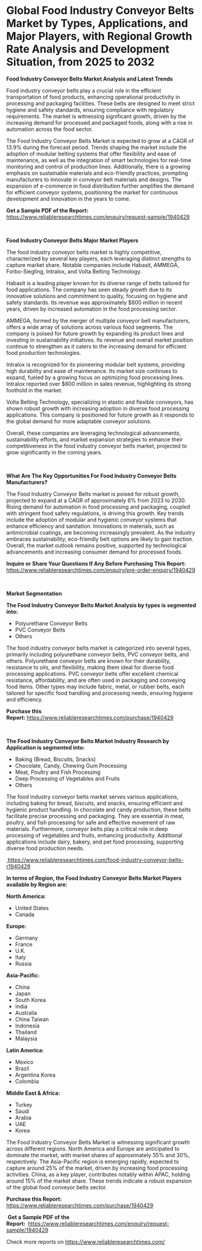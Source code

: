<p><h1>Global Food Industry Conveyor Belts Market by Types, Applications, and Major Players, with Regional Growth Rate Analysis and Development Situation, from 2025 to 2032</h1></p><p><strong>Food Industry Conveyor Belts Market Analysis and Latest Trends</strong></p>
<p><p>Food industry conveyor belts play a crucial role in the efficient transportation of food products, enhancing operational productivity in processing and packaging facilities. These belts are designed to meet strict hygiene and safety standards, ensuring compliance with regulatory requirements. The market is witnessing significant growth, driven by the increasing demand for processed and packaged foods, along with a rise in automation across the food sector.</p><p>The Food Industry Conveyor Belts Market is expected to grow at a CAGR of 13.9% during the forecast period. Trends shaping the market include the adoption of modular belting systems that offer flexibility and ease of maintenance, as well as the integration of smart technologies for real-time monitoring and control of production lines. Additionally, there is a growing emphasis on sustainable materials and eco-friendly practices, prompting manufacturers to innovate in conveyor belt materials and designs. The expansion of e-commerce in food distribution further amplifies the demand for efficient conveyor systems, positioning the market for continuous development and innovation in the years to come.</p></p>
<p><strong>Get a Sample PDF of the Report:&nbsp;</strong> <a href="https://www.reliableresearchtimes.com/enquiry/request-sample/1940429?utm_campaign=2333&utm_medium=2&utm_source=Github&utm_content=ia&utm_term=22022025&utm_id=food-industry-conveyor-belts">https://www.reliableresearchtimes.com/enquiry/request-sample/1940429</a></p>
<p>&nbsp;</p>
<p><strong>Food Industry Conveyor Belts Major Market Players</strong></p>
<p><p>The food industry conveyor belts market is highly competitive, characterized by several key players, each leveraging distinct strengths to capture market share. Notable companies include Habasit, AMMEGA, Forbo-Siegling, Intralox, and Volta Belting Technology.</p><p>Habasit is a leading player known for its diverse range of belts tailored for food applications. The company has seen steady growth due to its innovative solutions and commitment to quality, focusing on hygiene and safety standards. Its revenue was approximately $800 million in recent years, driven by increased automation in the food processing sector.</p><p>AMMEGA, formed by the merger of multiple conveyor belt manufacturers, offers a wide array of solutions across various food segments. The company is poised for future growth by expanding its product lines and investing in sustainability initiatives. Its revenue and overall market position continue to strengthen as it caters to the increasing demand for efficient food production technologies.</p><p>Intralox is recognized for its pioneering modular belt systems, providing high durability and ease of maintenance. Its market size continues to expand, fueled by a growing focus on optimizing food processing lines. Intralox reported over $600 million in sales revenue, highlighting its strong foothold in the market.</p><p>Volta Belting Technology, specializing in elastic and flexible conveyors, has shown robust growth with increasing adoption in diverse food processing applications. This company is positioned for future growth as it responds to the global demand for more adaptable conveyor solutions.</p><p>Overall, these companies are leveraging technological advancements, sustainability efforts, and market expansion strategies to enhance their competitiveness in the food industry conveyor belts market, projected to grow significantly in the coming years.</p></p>
<p>&nbsp;</p>
<p><strong>What Are The Key Opportunities For Food Industry Conveyor Belts Manufacturers?</strong></p>
<p><p>The Food Industry Conveyor Belts market is poised for robust growth, projected to expand at a CAGR of approximately 6% from 2023 to 2030. Rising demand for automation in food processing and packaging, coupled with stringent food safety regulations, is driving this growth. Key trends include the adoption of modular and hygienic conveyor systems that enhance efficiency and sanitation. Innovations in materials, such as antimicrobial coatings, are becoming increasingly prevalent. As the industry embraces sustainability, eco-friendly belt options are likely to gain traction. Overall, the market outlook remains positive, supported by technological advancements and increasing consumer demand for processed foods.</p></p>
<p><strong>Inquire or Share Your Questions If Any Before Purchasing This Report:</strong> <a href="https://www.reliableresearchtimes.com/enquiry/pre-order-enquiry/1940429?utm_campaign=2333&utm_medium=2&utm_source=Github&utm_content=ia&utm_term=22022025&utm_id=food-industry-conveyor-belts">https://www.reliableresearchtimes.com/enquiry/pre-order-enquiry/1940429</a></p>
<p>&nbsp;</p>
<p><strong>Market Segmentation</strong></p>
<p><strong>The Food Industry Conveyor Belts Market Analysis by types is segmented into:</strong></p>
<p><ul><li>Polyurethane Conveyor Belts</li><li>PVC Conveyor Belts</li><li>Others</li></ul></p>
<p><p>The food industry conveyor belts market is categorized into several types, primarily including polyurethane conveyor belts, PVC conveyor belts, and others. Polyurethane conveyor belts are known for their durability, resistance to oils, and flexibility, making them ideal for diverse food processing applications. PVC conveyor belts offer excellent chemical resistance, affordability, and are often used in packaging and conveying food items. Other types may include fabric, metal, or rubber belts, each tailored for specific food handling and processing needs, ensuring hygiene and efficiency.</p></p>
<p><strong>Purchase this Report:&nbsp;</strong><a href="https://www.reliableresearchtimes.com/purchase/1940429?utm_campaign=2333&utm_medium=2&utm_source=Github&utm_content=ia&utm_term=22022025&utm_id=food-industry-conveyor-belts">https://www.reliableresearchtimes.com/purchase/1940429</a></p>
<p>&nbsp;</p>
<p><strong>The Food Industry Conveyor Belts Market Industry Research by Application is segmented into:</strong></p>
<p><ul><li>Baking (Bread, Biscuits, Snacks)</li><li>Chocolate, Candy, Chewing Gum Processing</li><li>Meat, Poultry and Fish Processing</li><li>Deep Processing of Vegetables and Fruits</li><li>Others</li></ul></p>
<p><p>The food industry conveyor belts market serves various applications, including baking for bread, biscuits, and snacks, ensuring efficient and hygienic product handling. In chocolate and candy production, these belts facilitate precise processing and packaging. They are essential in meat, poultry, and fish processing for safe and effective movement of raw materials. Furthermore, conveyor belts play a critical role in deep processing of vegetables and fruits, enhancing productivity. Additional applications include dairy, bakery, and pet food processing, supporting diverse food production needs.</p></p>
<p><a href="https://www.reliableresearchtimes.com/food-industry-conveyor-belts-r1940429?utm_campaign=2333&utm_medium=2&utm_source=Github&utm_content=ia&utm_term=22022025&utm_id=food-industry-conveyor-belts">&nbsp;https://www.reliableresearchtimes.com/food-industry-conveyor-belts-r1940429</a></p>
<p><strong>In terms of Region, the Food Industry Conveyor Belts Market Players available by Region are:</strong></p>
<p>
    <p> <strong> North America: </strong>
        <ul>
            <li>United States</li>
            <li>Canada</li>
        </ul>
        </p> 
    <p> <strong> Europe: </strong>
        <ul>
            <li>Germany</li>
            <li>France</li>
            <li>U.K.</li>
            <li>Italy</li>
            <li>Russia</li>
        </ul>
        </p> 
    <p> <strong> Asia-Pacific: </strong>
        <ul>
            <li>China</li>
            <li>Japan</li>
            <li>South Korea</li>
            <li>India</li>
            <li>Australia</li>
            <li>China Taiwan</li>
            <li>Indonesia</li>
            <li>Thailand</li>
            <li>Malaysia</li>
        </ul>
        </p> 
    <p> <strong> Latin America: </strong>
        <ul>
            <li>Mexico</li>
            <li>Brazil</li>
            <li>Argentina Korea</li>
            <li>Colombia</li>
        </ul>
        </p> 
    <p> <strong> Middle East & Africa: </strong>
        <ul>
            <li>Turkey</li>
            <li>Saudi</li>
            <li>Arabia</li>
            <li>UAE</li>
            <li>Korea</li>
        </ul>
    </p>
    </p>
<p><p>The Food Industry Conveyor Belts Market is witnessing significant growth across different regions. North America and Europe are anticipated to dominate the market, with market shares of approximately 35% and 30%, respectively. The Asia-Pacific region is emerging rapidly, expected to capture around 25% of the market, driven by increasing food processing activities. China, as a key player, contributes notably within APAC, holding around 15% of the market share. These trends indicate a robust expansion of the global food conveyor belts sector.</p></p>
<p><strong>Purchase this Report: </strong><a href="https://www.reliableresearchtimes.com/purchase/1940429?utm_campaign=2333&utm_medium=2&utm_source=Github&utm_content=ia&utm_term=22022025&utm_id=food-industry-conveyor-belts">https://www.reliableresearchtimes.com/purchase/1940429</a></p>
<p>&nbsp;<strong>Get a Sample PDF of the Report:&nbsp;&nbsp;</strong><a href="https://www.reliableresearchtimes.com/enquiry/request-sample/1940429?utm_campaign=2333&utm_medium=2&utm_source=Github&utm_content=ia&utm_term=22022025&utm_id=food-industry-conveyor-belts">https://www.reliableresearchtimes.com/enquiry/request-sample/1940429</a></p>
<p><strong></strong></p>
<p>Check more reports on <a href="https://www.reliableresearchtimes.com/?utm_campaign=2333&utm_medium=2&utm_source=Github&utm_content=ia&utm_term=22022025&utm_id=food-industry-conveyor-belts">https://www.reliableresearchtimes.com/</a></p>